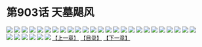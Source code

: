 # 第903话 天墓飓风
![](https://mhpic.xiaomingtaiji.net/comic/D/斗破苍穹/第903话F0_328428/1.jpg-zymk.middle.webp)
![](https://mhpic.xiaomingtaiji.net/comic/D/斗破苍穹/第903话F0_328428/2.jpg-zymk.middle.webp)
![](https://mhpic.xiaomingtaiji.net/comic/D/斗破苍穹/第903话F0_328428/3.jpg-zymk.middle.webp)
![](https://mhpic.xiaomingtaiji.net/comic/D/斗破苍穹/第903话F0_328428/4.jpg-zymk.middle.webp)
![](https://mhpic.xiaomingtaiji.net/comic/D/斗破苍穹/第903话F0_328428/5.jpg-zymk.middle.webp)
![](https://mhpic.xiaomingtaiji.net/comic/D/斗破苍穹/第903话F0_328428/6.jpg-zymk.middle.webp)
![](https://mhpic.xiaomingtaiji.net/comic/D/斗破苍穹/第903话F0_328428/7.jpg-zymk.middle.webp)
![](https://mhpic.xiaomingtaiji.net/comic/D/斗破苍穹/第903话F0_328428/8.jpg-zymk.middle.webp)
![](https://mhpic.xiaomingtaiji.net/comic/D/斗破苍穹/第903话F0_328428/9.jpg-zymk.middle.webp)
![](https://mhpic.xiaomingtaiji.net/comic/D/斗破苍穹/第903话F0_328428/10.jpg-zymk.middle.webp)
![](https://mhpic.xiaomingtaiji.net/comic/D/斗破苍穹/第903话F0_328428/11.jpg-zymk.middle.webp)
![](https://mhpic.xiaomingtaiji.net/comic/D/斗破苍穹/第903话F0_328428/12.jpg-zymk.middle.webp)
![](https://mhpic.xiaomingtaiji.net/comic/D/斗破苍穹/第903话F0_328428/13.jpg-zymk.middle.webp)
![](https://mhpic.xiaomingtaiji.net/comic/D/斗破苍穹/第903话F0_328428/14.jpg-zymk.middle.webp)
![](https://mhpic.xiaomingtaiji.net/comic/D/斗破苍穹/第903话F0_328428/15.jpg-zymk.middle.webp)
![](https://mhpic.xiaomingtaiji.net/comic/D/斗破苍穹/第903话F0_328428/16.jpg-zymk.middle.webp)
![](https://mhpic.xiaomingtaiji.net/comic/D/斗破苍穹/第903话F0_328428/17.jpg-zymk.middle.webp)
![](https://mhpic.xiaomingtaiji.net/comic/D/斗破苍穹/第903话F0_328428/18.jpg-zymk.middle.webp)
![](https://mhpic.xiaomingtaiji.net/comic/D/斗破苍穹/第903话F0_328428/19.jpg-zymk.middle.webp)
![](https://mhpic.xiaomingtaiji.net/comic/D/斗破苍穹/第903话F0_328428/20.jpg-zymk.middle.webp)
![](https://mhpic.xiaomingtaiji.net/comic/D/斗破苍穹/第903话F0_328428/21.jpg-zymk.middle.webp)
![](https://mhpic.xiaomingtaiji.net/comic/D/斗破苍穹/第903话F0_328428/22.jpg-zymk.middle.webp)
![](https://mhpic.xiaomingtaiji.net/comic/D/斗破苍穹/第903话F0_328428/23.jpg-zymk.middle.webp)
![](https://mhpic.xiaomingtaiji.net/comic/D/斗破苍穹/第903话F0_328428/24.jpg-zymk.middle.webp)
![](https://mhpic.xiaomingtaiji.net/comic/D/斗破苍穹/第903话F0_328428/25.jpg-zymk.middle.webp)
![](https://mhpic.xiaomingtaiji.net/comic/D/斗破苍穹/第903话F0_328428/26.jpg-zymk.middle.webp)
![](https://mhpic.xiaomingtaiji.net/comic/D/斗破苍穹/第903话F0_328428/27.jpg-zymk.middle.webp)
![](https://mhpic.xiaomingtaiji.net/comic/D/斗破苍穹/第903话F0_328428/28.jpg-zymk.middle.webp)
![](https://mhpic.xiaomingtaiji.net/comic/D/斗破苍穹/第903话F0_328428/29.jpg-zymk.middle.webp)
![](https://mhpic.xiaomingtaiji.net/comic/D/斗破苍穹/第903话F0_328428/30.jpg-zymk.middle.webp)
![](https://mhpic.xiaomingtaiji.net/comic/D/斗破苍穹/第903话F0_328428/31.jpg-zymk.middle.webp)
[【上一章】](./906.md)
[【目录】](./READMD.md)
[【下一章】](./908.md)
